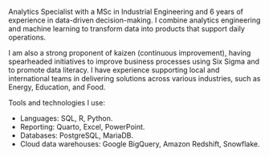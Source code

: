 Analytics Specialist with a MSc in Industrial Engineering and 6 years of experience in data-driven decision-making. I combine analytics engineering and machine learning to transform data into products that support daily operations.

I am also a strong proponent of kaizen (continuous improvement), having spearheaded initiatives to improve business processes using Six Sigma and to promote data literacy. I have experience supporting local and international teams in delivering solutions across various industries, such as Energy, Education, and Food.

Tools and technologies I use:
- Languages: SQL, R, Python.
- Reporting: Quarto, Excel, PowerPoint.
- Databases: PostgreSQL, MariaDB.
- Cloud data warehouses: Google BigQuery, Amazon Redshift, Snowflake.
